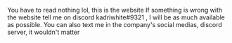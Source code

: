 You have to read nothing lol, this is the website
If something is wrong with the website tell me on discord kadriwhite#9321 , I will be as much available as possible. You can also text me in the company's social medias, discord server, it wouldn't matter
